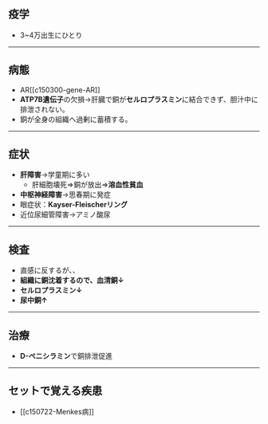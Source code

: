 ## 疫学
- 3~4万出生にひとり
---
## 病態
-  AR[[c150300-gene-AR]]
- **ATP7B遺伝子**の欠損→肝臓で銅が**セルロプラスミン**に結合できず、胆汁中に排泄されない。
- 銅が全身の組織へ過剰に蓄積する。
---
## 症状
- **肝障害**→学童期に多い
	- 肝細胞壊死⇒銅が放出⇒**溶血性貧血**
- **中枢神経障害**→思春期に発症
- 眼症状：**Kayser-Fleischerリング**
- 近位尿細管障害→アミノ酸尿
---
## 検査
- 直感に反するが、、
- **組織に銅沈着するので、血清銅↓**
- **セルロプラスミン↓**
- **尿中銅↑**
---
## 治療
- **D-ペニシラミン**で銅排泄促進
---
## セットで覚える疾患
- [[c150722-Menkes病]]